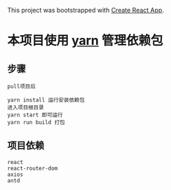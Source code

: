 This project was bootstrapped with [Create React App](https://github.com/facebook/create-react-app).

# 本项目使用 [yarn](https://yarn.bootcss.com/) 管理依赖包

## 步骤

    pull项目后

    yarn install 运行安装依赖包
    进入项目根目录
    yarn start 即可运行
    yarn run build 打包

## 项目依赖

    react
    react-router-dom
    axios
    antd